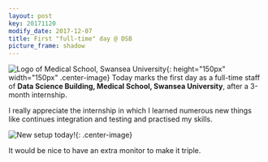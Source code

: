 ```yaml
---
layout: post
key: 20171120
modify_date: 2017-12-07
title: First "full-time" day @ DSB
picture_frame: shadow
---
```

![Logo of Medical School, Swansea University](/blog/assets/images/2017-11-20/Medical-School-Swansea-University.jpg){: height="150px" width="150px" .center-image}
Today marks the first day as a full-time staff of **Data Science Building, Medical School, Swansea University**, after a 3-month internship. 

I really appreciate the internship in which I learned numerous new things like continues integration and testing and practised my skills.

<!--more-->

![New setup today!](/blog/assets/images/2017-11-20/Setup.jpg){: .center-image} 

It would be nice to have an extra monitor to make it triple.
